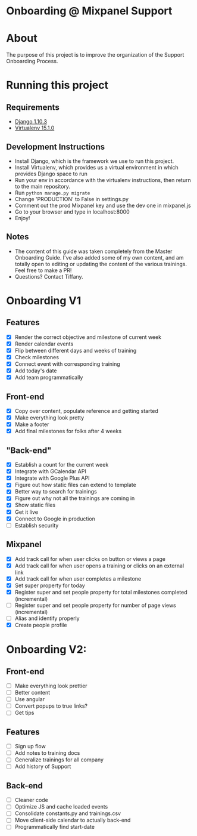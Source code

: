 Onboarding @ Mixpanel Support
=============================

# About
The purpose of this project is to improve the organization of the Support Onboarding Process.

# Running this project
## Requirements
- [Django 1.10.3](https://docs.djangoproject.com/en/1.10/intro/install/)
- [Virtualenv 15.1.0](https://virtualenv.pypa.io/en/stable/userguide/#usage)

## Development Instructions
- Install Django, which is the framework we use to run this project.
- Install Virtualenv, which provides us a virtual environment in which provides Django space to run
- Run your env in accordance with the virtualenv instructions, then return to the main repository.
- Run `python manage.py migrate`
- Change 'PRODUCTION' to False in settings.py
- Comment out the prod Mixpanel key and use the dev one in mixpanel.js
- Go to your browser and type in localhost:8000
- Enjoy!

## Notes
- The content of this guide was taken completely from the Master Onboarding Guide. I've also added some of my own content, and am totally open to editing or updating the content of the various trainings. Feel free to make a PR!
- Questions? Contact Tiffany.

# Onboarding V1
## Features
- [x] Render the correct objective and milestone of current week
- [x] Render calendar events
- [x] Flip between different days and weeks of training
- [x] Check milestones
- [x] Connect event with corresponding training
- [x] Add today's date
- [x] Add team programmatically

## Front-end
- [x] Copy over content, populate reference and getting started
- [x] Make everything look pretty
- [x] Make a footer
- [x] Add final milestones for folks after 4 weeks

## "Back-end"
- [x] Establish a count for the current week
- [x] Integrate with GCalendar API
- [x] Integrate with Google Plus API
- [x] Figure out how static files can extend to template
- [x] Better way to search for trainings
- [x] Figure out why not all the trainings are coming in
- [x] Show static files
- [x] Get it live
- [x] Connect to Google in production
- [ ] Establish security

## Mixpanel
- [x] Add track call for when user clicks on button or views a page
- [x] Add track call for when user opens a training or clicks on an external link
- [x] Add track call for when user completes a milestone
- [x] Set super property for today
- [x] Register super and set people property for total milestones completed (incremental)
- [ ] Register super and set people property for number of page views (incremental)
- [ ] Alias and identify properly
- [x] Create people profile

# Onboarding V2:
## Front-end
- [ ] Make everything look prettier
- [ ] Better content
- [ ] Use angular
- [ ] Convert popups to true links?
- [ ] Get tips

## Features
- [ ] Sign up flow
- [ ] Add notes to training docs
- [ ] Generalize trainings for all company
- [ ] Add history of Support

## Back-end
- [ ] Cleaner code
- [ ] Optimize JS and cache loaded events
- [ ] Consolidate constants.py and trainings.csv
- [ ] Move client-side calendar to actually back-end
- [ ] Programmatically find start-date
